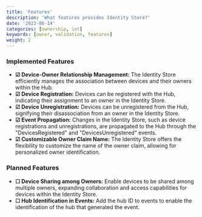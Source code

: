 ```yaml
---
title: 'Features'
description: 'What features provides Identity Store?'
date: '2023-06-14'
categories: [ownership, iot]
keywords: [owner, validation, features]
weight: 2
---
```


### Implemented Features

- **&#x2611; Device-Owner Relationship Management:** The Identity Store efficiently manages the association between devices and their owners within the Hub.
- **&#x2611; Device Registration:** Devices can be registered with the Hub, indicating their assignment to an owner in the Identity Store.
- **&#x2611; Device Unregistration:** Devices can be unregistered from the Hub, signifying their disassociation from an owner in the Identity Store.
- **&#x2611; Event Propagation:** Changes in the Identity Store, such as device registrations and unregistrations, are propagated to the Hub through the "DevicesRegistered" and "DevicesUnregistered" events.
- **&#x2611; Customizable Owner Claim Name:** The Identity Store offers the flexibility to customize the name of the owner claim, allowing for personalized owner identification.

### Planned Features

- **&#x2610; Device Sharing among Owners:** Enable devices to be shared among multiple owners, expanding collaboration and access capabilities for devices within the Identity Store.
- **&#x2610; Hub Identification in Events:** Add the hub ID to events to enable the identification of the hub that generated the event.
